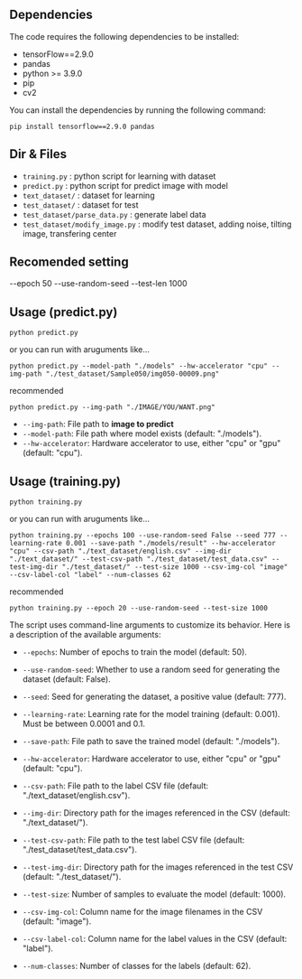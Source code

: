 ## Dependencies

The code requires the following dependencies to be installed:
- tensorFlow==2.9.0
- pandas
- python >= 3.9.0
- pip
- cv2

You can install the dependencies by running the following command:

```
pip install tensorflow==2.9.0 pandas
```
## Dir & Files
- `training.py` : python script for learning with dataset
- `predict.py` : python script for predict image with model
- `text_dataset/` : dataset for learning
- `test_dataset/` : dataset for test
- `test_dataset/parse_data.py` : generate label data
- `test_dataset/modify_image.py` : modify test dataset, adding noise, tilting image, transfering center

## Recomended setting
--epoch 50 --use-random-seed --test-len 1000

## Usage (predict.py)
```
python predict.py
```
or you can run with aruguments like...
```
python predict.py --model-path "./models" --hw-accelerator "cpu" --img-path "./test_dataset/Sample050/img050-00009.png" 
```

recommended
```
python predict.py --img-path "./IMAGE/YOU/WANT.png" 
```
- `--img-path`: File path to **image to predict**
- `--model-path`: File path where model exists (default: "./models").
- `--hw-accelerator`: Hardware accelerator to use, either "cpu" or "gpu" (default: "cpu").


## Usage (training.py)
```
python training.py
```
or you can run with aruguments like...
```
python training.py --epochs 100 --use-random-seed False --seed 777 --learning-rate 0.001 --save-path "./models/result" --hw-accelerator "cpu" --csv-path "./text_dataset/english.csv" --img-dir "./text_dataset/" --test-csv-path "./test_dataset/test_data.csv" --test-img-dir "./test_dataset/" --test-size 1000 --csv-img-col "image" --csv-label-col "label" --num-classes 62
```

recommended
```
python training.py --epoch 20 --use-random-seed --test-size 1000
```

The script uses command-line arguments to customize its behavior. Here is a description of the available arguments:

- `--epochs`: Number of epochs to train the model (default: 50).
- `--use-random-seed`: Whether to use a random seed for generating the dataset (default: False).
- `--seed`: Seed for generating the dataset, a positive value (default: 777).
- `--learning-rate`: Learning rate for the model training (default: 0.001). Must be between 0.0001 and 0.1.
- `--save-path`: File path to save the trained model (default: "./models").
- `--hw-accelerator`: Hardware accelerator to use, either "cpu" or "gpu" (default: "cpu").

- `--csv-path`: File path to the label CSV file (default: "./text_dataset/english.csv").
- `--img-dir`: Directory path for the images referenced in the CSV (default: "./text_dataset/").
- `--test-csv-path`: File path to the test label CSV file (default: "./test_dataset/test_data.csv").
- `--test-img-dir`: Directory path for the images referenced in the test CSV (default: "./test_dataset/").
- `--test-size`: Number of samples to evaluate the model (default: 1000).
- `--csv-img-col`: Column name for the image filenames in the CSV (default: "image").
- `--csv-label-col`: Column name for the label values in the CSV (default: "label").
- `--num-classes`: Number of classes for the labels (default: 62).
